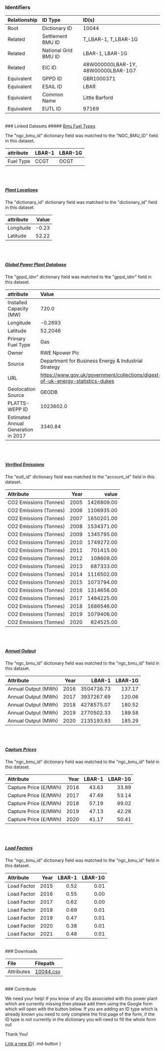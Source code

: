 ### Identifiers

| Relationship   | ID Type              | ID(s)                              |
|:---------------|:---------------------|:-----------------------------------|
| Root           | Dictionary ID        | 10044                              |
| Related        | Settlement BMU ID    | T_LBAR-1, T_LBAR-1G                |
| Related        | National Grid BMU ID | LBAR-1, LBAR-1G                    |
| Related        | EIC ID               | 48W000000LBAR-1Y, 48W00000LBAR-1G7 |
| Equivalent     | GPPD ID              | GBR1000371                         |
| Equivalent     | ESAIL ID             | LBAR                               |
| Equivalent     | Common Name          | Little Barford                     |
| Equivalent     | EUTL ID              | 97169                              |

<br>
### Linked Datasets
##### <a href="https://osuked.github.io/Power-Station-Dictionary/datasets/bmu-fuel-types">Bmu Fuel Types</a>



The "ngc_bmu_id" dictionary field was matched to the "NGC_BMU_ID" field in this dataset.

| attribute   | LBAR-1   | LBAR-1G   |
|:------------|:---------|:----------|
| Fuel Type   | CCGT     | OCGT      |

<br><br>
##### <a href="https://osuked.github.io/Power-Station-Dictionary/datasets/plant-locations">Plant Locations</a>



The "dictionary_id" dictionary field was matched to the "dictionary_id" field in this dataset.

| attribute   |   Value |
|:------------|--------:|
| Longitude   |   -0.23 |
| Latitude    |   52.22 |

<br><br>
##### <a href="https://osuked.github.io/Power-Station-Dictionary/datasets/global-power-plant-database">Global Power Plant Database</a>



The "gppd_idnr" dictionary field was matched to the "gppd_idnr" field in this dataset.

| attribute                           | Value                                                                          |
|:------------------------------------|:-------------------------------------------------------------------------------|
| Installed Capacity (MW)             | 720.0                                                                          |
| Longitude                           | -0.2693                                                                        |
| Latitude                            | 52.2046                                                                        |
| Primary Fuel Type                   | Gas                                                                            |
| Owner                               | RWE Npower Plc                                                                 |
| Source                              | Department for Business Energy & Industrial Strategy                           |
| URL                                 | https://www.gov.uk/government/collections/digest-of-uk-energy-statistics-dukes |
| Geolocation Source                  | GEODB                                                                          |
| PLATTS-WEPP ID                      | 1023602.0                                                                      |
| Estimated Annual Generation in 2017 | 3340.84                                                                        |

<br><br>
##### <a href="https://osuked.github.io/Power-Station-Dictionary/datasets/verified-emissions">Verified Emissions</a>



The "eutl_id" dictionary field was matched to the "account_id" field in this dataset.

| Attribute              |   Year |      value |
|:-----------------------|-------:|-----------:|
| CO2 Emissions (Tonnes) |   2005 | 1426809.00 |
| CO2 Emissions (Tonnes) |   2006 | 1106935.00 |
| CO2 Emissions (Tonnes) |   2007 | 1650201.00 |
| CO2 Emissions (Tonnes) |   2008 | 1534371.00 |
| CO2 Emissions (Tonnes) |   2009 | 1345795.00 |
| CO2 Emissions (Tonnes) |   2010 | 1749272.00 |
| CO2 Emissions (Tonnes) |   2011 |  701415.00 |
| CO2 Emissions (Tonnes) |   2012 |  108609.00 |
| CO2 Emissions (Tonnes) |   2013 |  687333.00 |
| CO2 Emissions (Tonnes) |   2014 | 1116502.00 |
| CO2 Emissions (Tonnes) |   2015 | 1073794.00 |
| CO2 Emissions (Tonnes) |   2016 | 1314656.00 |
| CO2 Emissions (Tonnes) |   2017 | 1484225.00 |
| CO2 Emissions (Tonnes) |   2018 | 1686546.00 |
| CO2 Emissions (Tonnes) |   2019 | 1079406.00 |
| CO2 Emissions (Tonnes) |   2020 |  824525.00 |

<br><br>
##### <a href="https://osuked.github.io/Power-Station-Dictionary/datasets/annual-output">Annual Output</a>



The "ngc_bmu_id" dictionary field was matched to the "ngc_bmu_id" field in this dataset.

| Attribute           |   Year |     LBAR-1 |   LBAR-1G |
|:--------------------|-------:|-----------:|----------:|
| Annual Output (MWh) |   2016 | 3504736.73 |    137.17 |
| Annual Output (MWh) |   2017 | 3937267.69 |    120.06 |
| Annual Output (MWh) |   2018 | 4278575.07 |    180.52 |
| Annual Output (MWh) |   2019 | 2770502.33 |    189.58 |
| Annual Output (MWh) |   2020 | 2135193.93 |    185.29 |

<br><br>
##### <a href="https://osuked.github.io/Power-Station-Dictionary/datasets/capture-prices">Capture Prices</a>



The "ngc_bmu_id" dictionary field was matched to the "ngc_bmu_id" field in this dataset.

| Attribute             |   Year |   LBAR-1 |   LBAR-1G |
|:----------------------|-------:|---------:|----------:|
| Capture Price (£/MWh) |   2016 |    43.63 |     33.89 |
| Capture Price (£/MWh) |   2017 |    47.49 |     53.14 |
| Capture Price (£/MWh) |   2018 |    57.19 |     99.02 |
| Capture Price (£/MWh) |   2019 |    47.13 |     42.28 |
| Capture Price (£/MWh) |   2020 |    41.17 |     50.41 |

<br><br>
##### <a href="https://osuked.github.io/Power-Station-Dictionary/datasets/load-factors">Load Factors</a>



The "ngc_bmu_id" dictionary field was matched to the "ngc_bmu_id" field in this dataset.

| Attribute   |   Year |   LBAR-1 |   LBAR-1G |
|:------------|-------:|---------:|----------:|
| Load Factor |   2015 |     0.52 |      0.01 |
| Load Factor |   2016 |     0.55 |      0.00 |
| Load Factor |   2017 |     0.62 |      0.00 |
| Load Factor |   2018 |     0.69 |      0.01 |
| Load Factor |   2019 |     0.47 |      0.01 |
| Load Factor |   2020 |     0.38 |      0.01 |
| Load Factor |   2021 |     0.48 |      0.01 |


<br>
### Downloads


| File       | Filepath                                                                              |
|:-----------|:--------------------------------------------------------------------------------------|
| Attributes | [10044.csv](https://osuked.github.io/Power-Station-Dictionary/object_attrs/10044.csv) |


<br>
### Contribute

We need your help! If you know of any IDs associated with this power plant which are currently missing then please add them using the Google form which will open with the button below. If you are adding an ID type which is already known you need to only complete the first page of the form, if the ID type is not currently in the dictionary you will need to fill the whole form out

Thank You!

[Link a new ID](https://docs.google.com/forms/d/e/1FAIpQLSc5jRsQ7NgiLLXbwo9PUdwTQyuqbRwThltG56-o6NVSe7E_nw/viewform?usp=pp_url&entry.251912331=10044){ .md-button }